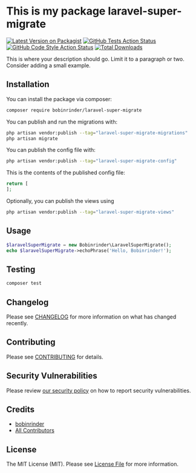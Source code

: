 # This is my package laravel-super-migrate

[![Latest Version on Packagist](https://img.shields.io/packagist/v/bobinrinder/laravel-super-migrate.svg?style=flat-square)](https://packagist.org/packages/bobinrinder/laravel-super-migrate)
[![GitHub Tests Action Status](https://img.shields.io/github/actions/workflow/status/bobinrinder/laravel-super-migrate/run-tests.yml?branch=main&label=tests&style=flat-square)](https://github.com/bobinrinder/laravel-super-migrate/actions?query=workflow%3Arun-tests+branch%3Amain)
[![GitHub Code Style Action Status](https://img.shields.io/github/actions/workflow/status/bobinrinder/laravel-super-migrate/fix-php-code-style-issues.yml?branch=main&label=code%20style&style=flat-square)](https://github.com/bobinrinder/laravel-super-migrate/actions?query=workflow%3A"Fix+PHP+code+style+issues"+branch%3Amain)
[![Total Downloads](https://img.shields.io/packagist/dt/bobinrinder/laravel-super-migrate.svg?style=flat-square)](https://packagist.org/packages/bobinrinder/laravel-super-migrate)

This is where your description should go. Limit it to a paragraph or two. Consider adding a small example.

## Installation

You can install the package via composer:

```bash
composer require bobinrinder/laravel-super-migrate
```

You can publish and run the migrations with:

```bash
php artisan vendor:publish --tag="laravel-super-migrate-migrations"
php artisan migrate
```

You can publish the config file with:

```bash
php artisan vendor:publish --tag="laravel-super-migrate-config"
```

This is the contents of the published config file:

```php
return [
];
```

Optionally, you can publish the views using

```bash
php artisan vendor:publish --tag="laravel-super-migrate-views"
```

## Usage

```php
$laravelSuperMigrate = new Bobinrinder\LaravelSuperMigrate();
echo $laravelSuperMigrate->echoPhrase('Hello, Bobinrinder!');
```

## Testing

```bash
composer test
```

## Changelog

Please see [CHANGELOG](CHANGELOG.md) for more information on what has changed recently.

## Contributing

Please see [CONTRIBUTING](CONTRIBUTING.md) for details.

## Security Vulnerabilities

Please review [our security policy](../../security/policy) on how to report security vulnerabilities.

## Credits

-   [bobinrinder](https://github.com/bobinrinder)
-   [All Contributors](../../contributors)

## License

The MIT License (MIT). Please see [License File](LICENSE.md) for more information.
